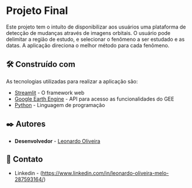 # Projeto Final

Este projeto tem o intuíto de disponibilizar aos usuários uma plataforma de detecção de mudanças através de imagens orbitais. O usuário pode delimitar a região de estudo, e selecionar o fenômeno a ser estudado e as datas. A aplicação direciona o melhor método para cada fenômeno.

## 🛠️ Construído com

As tecnologias utilizadas para realizar a aplicação são:

* [Streamlit](https://streamlit.io/) - O framework web
* [Google Earth Engine](https://earthengine.google.com/) - API para acesso as funcionalidades do GEE
* [Python](https://www.python.org/) - Linguagem de programação

## ✒️ Autores

* **Desenvolvedor** - [Leonardo Oliveira](https://github.com/leleoics)

## 📱 Contato

* Linkedin - (https://www.linkedin.com/in/leonardo-oliveira-melo-287593164/)
